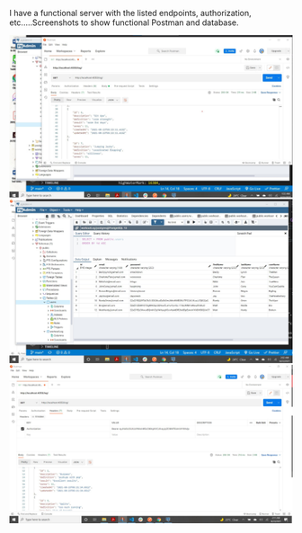 I have a functional server with the listed endpoints, authorization, etc.....Screenshots to show functional Postman and database.

<img src= "./assets/Screenshot 2021-08-23 015627.jpg">

<img src= "./assets/Screenshot 2021-08-23 020909.jpg">

<img src= "./assets/Screenshot 2021-08-23 021128.jpg">